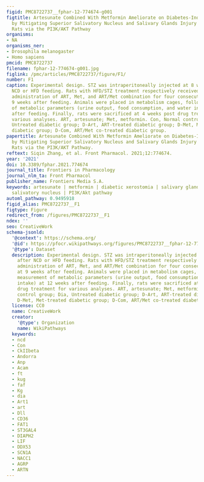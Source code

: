 ```yaml
---
figid: PMC8722737__fphar-12-774674-g001
figtitle: Artesunate Combined With Metformin Ameliorate on Diabetes-Induced Xerostomia
  by Mitigating Superior Salivatory Nucleus and Salivary Glands Injury in Type 2 Diabetic
  Rats via the PI3K/AKT Pathway
organisms:
- NA
organisms_ner:
- Drosophila melanogaster
- Homo sapiens
pmcid: PMC8722737
filename: fphar-12-774674-g001.jpg
figlink: /pmc/articles/PMC8722737/figure/F1/
number: F1
caption: Experimental design. STZ was intraperitoneally injected at 8 weeks after
  NCD or HFD feeding. Rats with HFD/STZ treatment respectively received intragastric
  administration of ART, Met, and ART/Met combination for four consecutive weeks at
  9 weeks after feeding. Animals were placed in metabolism cages, followed by measurement
  of metabolic parameters (urine output, food consumption, and water intake) at 12 weeks
  after feeding. Finally, rats were sacrificed at 4 weeks post drug treatment for
  various analyses. ART, artesunate; Met, metformin. Con, Normal control group; Dia,
  Untreated diabetic group; D-Art, ART-treated diabetic group; D-Met, Met-treated
  diabetic group; D-Com, ART/Met co-treated diabetic group.
papertitle: Artesunate Combined With Metformin Ameliorate on Diabetes-Induced Xerostomia
  by Mitigating Superior Salivatory Nucleus and Salivary Glands Injury in Type 2 Diabetic
  Rats via the PI3K/AKT Pathway.
reftext: Siqin Zhang, et al. Front Pharmacol. 2021;12:774674.
year: '2021'
doi: 10.3389/fphar.2021.774674
journal_title: Frontiers in Pharmacology
journal_nlm_ta: Front Pharmacol
publisher_name: Frontiers Media S.A.
keywords: artesunate | metformin | diabetic xerostomia | salivary gland | superior
  salivatory nucleus | PI3K/Akt pathway
automl_pathway: 0.9495918
figid_alias: PMC8722737__F1
figtype: Figure
redirect_from: /figures/PMC8722737__F1
ndex: ''
seo: CreativeWork
schema-jsonld:
  '@context': https://schema.org/
  '@id': https://pfocr.wikipathways.org/figures/PMC8722737__fphar-12-774674-g001.html
  '@type': Dataset
  description: Experimental design. STZ was intraperitoneally injected at 8 weeks
    after NCD or HFD feeding. Rats with HFD/STZ treatment respectively received intragastric
    administration of ART, Met, and ART/Met combination for four consecutive weeks
    at 9 weeks after feeding. Animals were placed in metabolism cages, followed by
    measurement of metabolic parameters (urine output, food consumption, and water
    intake) at 12 weeks after feeding. Finally, rats were sacrificed at 4 weeks post
    drug treatment for various analyses. ART, artesunate; Met, metformin. Con, Normal
    control group; Dia, Untreated diabetic group; D-Art, ART-treated diabetic group;
    D-Met, Met-treated diabetic group; D-Com, ART/Met co-treated diabetic group.
  license: CC0
  name: CreativeWork
  creator:
    '@type': Organization
    name: WikiPathways
  keywords:
  - ncd
  - Con
  - CkIIbeta
  - Andorra
  - Anp
  - Acam
  - ft
  - kug
  - faf
  - Kg
  - dia
  - Art1
  - art
  - Dll
  - CD36
  - FAT1
  - ST3GAL4
  - DIAPH2
  - LIF
  - DDX53
  - SCN1A
  - NACC1
  - AGRP
  - ARTN
---
```

